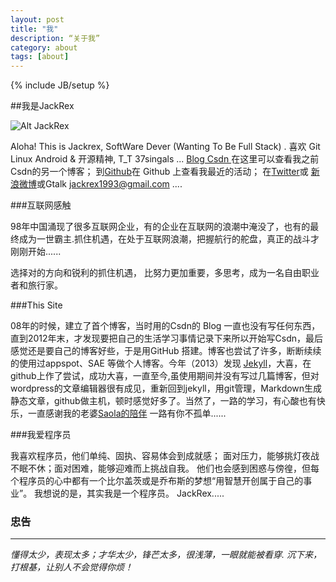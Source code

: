 ```yaml
---
layout: post
title: "我"
description: “关于我”
category: about
tags: [about]
---
```

{% include JB/setup %}

##我是JackRex

![Alt JackRex](http://jackrex.github.com/images/qrcode.png "JackRex")
 

Aloha! This is Jackrex, SoftWare Dever (Wanting To Be Full Stack) . 喜欢 Git Linux Android & 开源精神, T_T 37singals ... <a href="http://blog.csdn.net/xpp1993">Blog Csdn </a> 在这里可以查看我之前Csdn的另一个博客； 到<a href="http://github.com/jackrex">Github</a>在 Github 上查看我最近的活动； 在<a href="http://twitter.com/jackrex1993">Twitter</a>或 <a href="http://weibo.com/Jackrex1993">新浪微博</a>或Gtalk <jackrex1993@gmail.com> ....

###互联网感触

98年中国涌现了很多互联网企业，有的企业在互联网的浪潮中淹没了，也有的最终成为一世霸主.抓住机遇，在处于互联网浪潮，把握航行的舵盘，真正的战斗才刚刚开始......

选择对的方向和锐利的抓住机遇， 比努力更加重要，多思考，成为一名自由职业者和旅行家。

###This Site

08年的时候，建立了首个博客，当时用的Csdn的 Blog 一直也没有写任何东西，直到2012年末，才发现要把自己的生活学习事情记录下来所以开始写Csdn，最后感觉还是要自己的博客好些，于是用GitHub 搭建。博客也尝试了许多，断断续续的使用过appspot、SAE 等做个人博客。今年（2013）发现 <a href="http://github.com/mojombo/jekyll/tree/master">Jekyll</a>，大喜，在github上作了尝试，成功大喜，一直至今,虽使用期间并没有写过几篇博客，但对wordpress的文章编辑器很有成见，重新回到jekyll，用git管理，Markdown生成静态文章，github做主机，顿时感觉好多了。当然了，一路的学习，有心酸也有快乐，一直感谢我的老婆<a href="http://jackrex.github.com/mylove/index.html">Saola的陪伴</a>  一路有你不孤单......

###我爱程序员

我喜欢程序员，他们单纯、固执、容易体会到成就感； 面对压力，能够挑灯夜战不眠不休；面对困难，能够迎难而上挑战自我。 他们也会感到困惑与傍徨，但每个程序员的心中都有一个比尔盖茨或是乔布斯的梦想“用智慧开创属于自己的事业”。 我想说的是，其实我是一个程序员。 JackRex.....


### 忠告
*** 
<em>懂得太少，表现太多；才华太少，锋芒太多，很浅薄，一眼就能被看穿. 沉下来，打根基，让别人不会觉得你烦！</em>